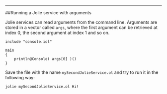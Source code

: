 ---

##Running a Jolie service with arguments

Jolie services can read arguments from the command line. Arguments are stored in a vector called `args`, where the first argument can be retrieved at index 0, the second argument at index 1 and so on.

<pre><code class="language-jolie code">include "console.iol"

main
{
	println@Console( args[0] )()
}
</code></pre>

Save the file with the name `mySecondJolieService.ol` and try to run it in the following way:

<pre><code class="language-jolie code">jolie mySecondJolieService.ol Hi!</code></pre>
